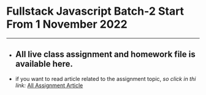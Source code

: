 # Fullstack Javascript Batch-2 Start From 1 November 2022 

---

- ## All live class assignment and homework file is available here.

- if you want to read article related to the assignment topic, _so click in thi link:_ [All Assignment Article](https://atulsinghatul.hashnode.dev/)
